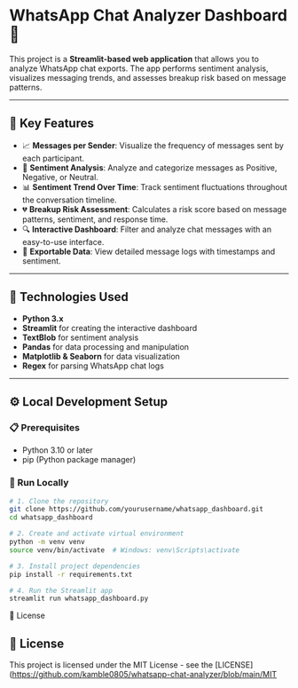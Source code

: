# WhatsApp Chat Analyzer Dashboard 📱

This project is a **Streamlit-based web application** that allows you to analyze WhatsApp chat exports. The app performs sentiment analysis, visualizes messaging trends, and assesses breakup risk based on message patterns.

---

## 🔑 Key Features

- 📈 **Messages per Sender**: Visualize the frequency of messages sent by each participant.
- 🧠 **Sentiment Analysis**: Analyze and categorize messages as Positive, Negative, or Neutral.
- 📊 **Sentiment Trend Over Time**: Track sentiment fluctuations throughout the conversation timeline.
- 💔 **Breakup Risk Assessment**: Calculates a risk score based on message patterns, sentiment, and response time.
- 🔍 **Interactive Dashboard**: Filter and analyze chat messages with an easy-to-use interface.
- 📂 **Exportable Data**: View detailed message logs with timestamps and sentiment.

---

## 🧰 Technologies Used

- **Python 3.x**
- **Streamlit** for creating the interactive dashboard
- **TextBlob** for sentiment analysis
- **Pandas** for data processing and manipulation
- **Matplotlib & Seaborn** for data visualization
- **Regex** for parsing WhatsApp chat logs

---

## ⚙️ Local Development Setup

### 📋 Prerequisites

- Python 3.10 or later
- pip (Python package manager)

### 🧪 Run Locally

```bash
# 1. Clone the repository
git clone https://github.com/yourusername/whatsapp_dashboard.git
cd whatsapp_dashboard

# 2. Create and activate virtual environment
python -m venv venv
source venv/bin/activate  # Windows: venv\Scripts\activate

# 3. Install project dependencies
pip install -r requirements.txt

# 4. Run the Streamlit app
streamlit run whatsapp_dashboard.py
```
📜 License
## 📜 License

This project is licensed under the MIT License - see the [LICENSE](https://github.com/kamble0805/whatsapp-chat-analyzer/blob/main/MIT